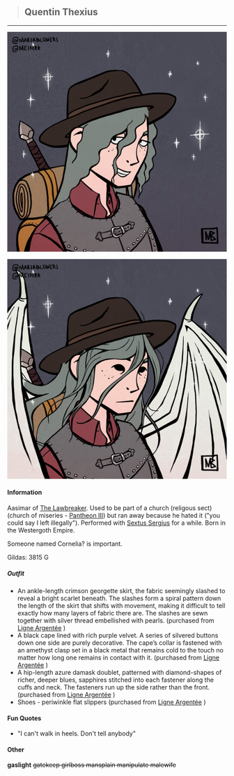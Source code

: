 >## Quentin Thexius

--- 

![quentin_human](../../../Templates/images/quentin.png "Quentin Thexius high form")

![quentin_shroud](../../../Templates/images/quentin_shroud.png "Quentin Thexius high but like an angel form")

#### Information

Aasimar of [The Lawbreaker](../../Religion/Pantheon%20III/The%20Lawbreaker.md). Used to be part of a church (religous sect)(church of miseries - [Pantheon III](../../Religion/Pantheons.md)) but ran away because he hated it ("you could say I left illegally"). Performed with [Sextus Sergius](../NPCs/Sextus%20Sergius.md) for a while. Born in the Westergoth Empire.

Someone named Cornelia? is important.

Gildas: 3815 G

##### Outfit

- An ankle-length crimson georgette skirt, the fabric seemingly slashed to reveal a bright scarlet beneath. The slashes form a spiral pattern down the length of the skirt that shifts with movement, making it difficult to tell exactly how many layers of fabric there are. The slashes are sewn together with silver thread embellished with pearls. (purchased from [Ligne Argentée](../../Locations/Siege%20Richesse.md#Ligne%20Argentée) )
- A black cape lined with rich purple velvet. A series of silvered buttons down one side are purely decorative. The cape’s collar is fastened with an amethyst clasp set in a black metal that remains cold to the touch no matter how long one remains in contact with it. (purchased from [Ligne Argentée](../../Locations/Siege%20Richesse.md#Ligne%20Argentée) )
- A hip-length azure damask doublet, patterned with diamond-shapes of richer, deeper blues, sapphires stitched into each fastener along the cuffs and neck. The fasteners run up the side rather than the front. (purchased from [Ligne Argentée](../../Locations/Siege%20Richesse.md#Ligne%20Argentée) )
- Shoes - periwinkle flat slippers (purchased from [Ligne Argentée](../../Locations/Siege%20Richesse.md#Ligne%20Argentée) )

#### Fun Quotes

- "I can't walk in heels. Don't tell anybody"

#### Other

**gaslight** ~~gatekeep girlboss mansplain manipulate malewife~~